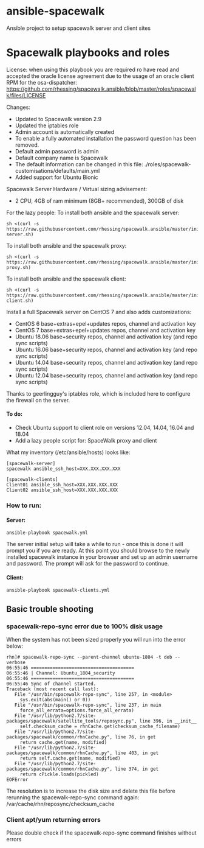 # ansible-spacewalk
Ansible project to setup spacewalk server and client sites

Spacewalk playbooks and roles
==============

License: when using this playbook you are required ro have read and accepted the oracle license agreement due to the usage of an oracle client RPM for the osa-dispatcher: https://github.com/rhessing/spacewalk.ansible/blob/master/roles/spacewalk/files/LICENSE

Changes:
- Updated to Spacewalk version 2.9
- Updated the iptables role
- Admin account is automatically created
- To enable a fully automated installation the password question has been removed.
- Default admin password is admin
- Default company name is Spacewalk
- The default information can be changed in this file: ./roles/spacewalk-customisations/defaults/main.yml
- Added support for Ubuntu Bionic

Spacewalk Server Hardware / Virtual sizing advisement:
- 2 CPU, 4GB of ram minimum (8GB+ recommended), 300GB of disk 



For the lazy people: 
To install both ansible and the spacewalk server:
```
sh <(curl -s https://raw.githubusercontent.com/rhessing/spacewalk.ansible/master/init-server.sh)
```

To install both ansible and the spacewalk proxy:
```
sh <(curl -s https://raw.githubusercontent.com/rhessing/spacewalk.ansible/master/init-proxy.sh)
```

To install both ansible and the spacewalk client:
```
sh <(curl -s https://raw.githubusercontent.com/rhessing/spacewalk.ansible/master/init-client.sh)
```

Install a full Spacewalk server on CentOS 7 and also adds customizations:
- CentOS 6 base+extras+epel+updates repos, channel and activation key 
- CentOS 7 base+extras+epel+updates repos, channel and activation key
- Ubuntu 18.06 base+security repos, channel and activation key (and repo sync scripts)
- Ubuntu 16.06 base+security repos, channel and activation key (and repo sync scripts)
- Ubuntu 14.04 base+security repos, channel and activation key (and repo sync scripts)
- Ubuntu 12.04 base+security repos, channel and activation key (and repo sync scripts)

Thanks to geerlingguy's iptables role, which is included here to configure the firewall on the server.

#### To do:

- Check Ubuntu support to client role on versions 12.04, 14.04, 16.04 and 18.04
- Add a lazy people script for: SpaceWalk proxy and client

What my inventory (/etc/ansible/hosts) looks like:

```
[spacewalk-server]
spacewalk ansible_ssh_host=XXX.XXX.XXX.XXX

[spacewalk-clients]
Client01 ansible_ssh_host=XXX.XXX.XXX.XXX
Client02 ansible_ssh_host=XXX.XXX.XXX.XXX
```

### How to run:
#### Server:
```
ansible-playbook spacewalk.yml
```

The server initial setup will take a while to run - once this is done it will prompt you if you are ready.
At this point you should browse to the newly installed spacewalk instance in your browser and set up an admin username and password.
The prompt will ask for the password to continue.

#### Client:
```
ansible-playbook spacewalk-clients.yml
```

## Basic trouble shooting

### spacewalk-repo-sync error due to 100% disk usage
When the system has not been sized properly you will run into the error below:
```
rhn]# spacewalk-repo-sync --parent-channel ubuntu-1804 -t deb --verbose
06:55:46 ======================================
06:55:46 | Channel: Ubuntu_1804_security
06:55:46 ======================================
06:55:46 Sync of channel started.
Traceback (most recent call last):
   File "/usr/bin/spacewalk-repo-sync", line 257, in <module>
     sys.exit(abs(main() or 0))
   File "/usr/bin/spacewalk-repo-sync", line 237, in main
     force_all_errata=options.force_all_errata)
   File "/usr/lib/python2.7/site-packages/spacewalk/satellite_tools/reposync.py", line 396, in __init__
     self.checksum_cache = rhnCache.get(checksum_cache_filename)
   File "/usr/lib/python2.7/site-packages/spacewalk/common/rhnCache.py", line 76, in get
     return cache.get(name, modified)
   File "/usr/lib/python2.7/site-packages/spacewalk/common/rhnCache.py", line 403, in get
     return self.cache.get(name, modified)
   File "/usr/lib/python2.7/site-packages/spacewalk/common/rhnCache.py", line 374, in get
     return cPickle.loads(pickled)
EOFError
```

The resolution is to increase the disk size and delete this file before rerunning the spacewalk-repo-sync command again:
/var/cache/rhn/reposync/checksum_cache

### Client apt/yum returning errors
Please double check if the spacewalk-repo-sync command finishes without errors
